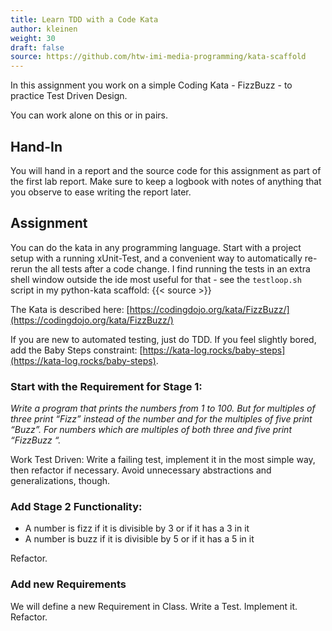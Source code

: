 ```yaml
---
title: Learn TDD with a Code Kata
author: kleinen
weight: 30
draft: false
source: https://github.com/htw-imi-media-programming/kata-scaffold
---
```


In this assignment you work on a simple Coding Kata - FizzBuzz - to practice Test Driven Design.

You can work alone on this or in pairs. 


## Hand-In
You will hand in a report and the source code for this assignment as part of the first lab report. 
Make sure to keep a logbook with notes of anything that you observe to ease writing the report later.

## Assignment

You can do the kata in any programming language. Start with a project setup with a running xUnit-Test,
and a convenient way to automatically re-rerun the all tests after a code change. I find running
the tests in an extra shell window outside the ide most useful for that - see the `testloop.sh`
script in my python-kata scaffold:  {{< source  >}}

The Kata is described here: [https://codingdojo.org/kata/FizzBuzz/](https://codingdojo.org/kata/FizzBuzz/)

If you are new to automated testing, just do TDD. If you feel slightly bored, 
add the Baby Steps constraint: [https://kata-log.rocks/baby-steps](https://kata-log.rocks/baby-steps).

### Start with the Requirement for Stage 1:

*Write a program that prints the numbers from 1 to 100. But for multiples of three print “Fizz” instead of the number and for the multiples of five print “Buzz”. For numbers which are multiples of both three and five print “FizzBuzz “.*

Work Test Driven: Write a failing test, implement it in the most simple way, then refactor if necessary. Avoid unnecessary abstractions and generalizations, though. 

### Add Stage 2 Functionality: 

- A number is fizz if it is divisible by 3 or if it has a 3 in it
- A number is buzz if it is divisible by 5 or if it has a 5 in it

Refactor.

### Add new Requirements

We will define a new Requirement in Class. Write a Test. Implement it. Refactor.


